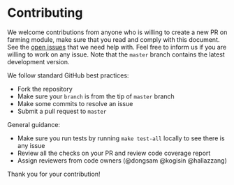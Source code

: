 # Contributing

We welcome contributions from anyone who is willing to create a new PR on farming module, make sure that you read and comply with this document. See the [open issues](https://github.com/tendermint/farming/issues) that we need help with. Feel free to inform us if you are willing to work on any issue. Note that the `master` branch contains the latest development version. 

We follow standard GitHub best practices: 

- Fork the repository
- Make sure your `branch` is from the tip of `master` branch
- Make some commits to resolve an issue
- Submit a pull request to `master`

General guidance:

- Make sure you run tests by running `make test-all` locally to see there is any issue
- Review all the checks on your PR and review code coverage report
- Assign reviewers from code owners (@dongsam @kogisin @hallazzang)

Thank you for your contribution!